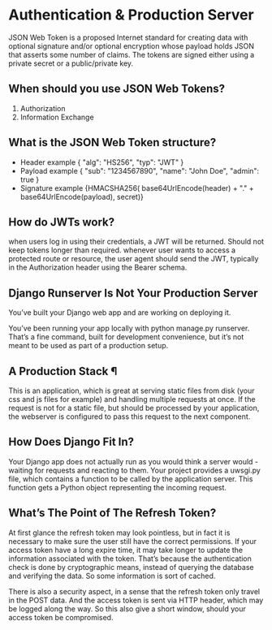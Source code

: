 # Authentication & Production Server

JSON Web Token is a proposed Internet standard for creating data with optional signature and/or optional encryption whose payload holds JSON that asserts some number of claims. The tokens are signed either using a private secret or a public/private key.

## When should you use JSON Web Tokens?
1. Authorization
2. Information Exchange

## What is the JSON Web Token structure?
* Header example {
  "alg": "HS256",
  "typ": "JWT"
}
* Payload example {
  "sub": "1234567890",
  "name": "John Doe",
  "admin": true
}
* Signature example {HMACSHA256(
  base64UrlEncode(header) + "." +
  base64UrlEncode(payload),
  secret)}

## How do JWTs work?
when users log in using their credentials, a JWT will be returned.
Should not keep tokens longer than required.
whenever user wants to access a protected route or resource, the user agent should send the JWT, typically in the Authorization header using the Bearer schema.

## Django Runserver Is Not Your Production Server
You’ve built your Django web app and are working on deploying it.

You’ve been running your app locally with python manage.py runserver. That’s a fine command, built for development convenience, but it’s not meant to be used as part of a production setup.

## A Production Stack ¶
This is an application, which is great at serving static files from disk (your css and js files for example) and handling multiple requests at once. If the request is not for a static file, but should be processed by your application, the webserver is configured to pass this request to the next component.


## How Does Django Fit In? 

Your Django app does not actually run as you would think a server would - waiting for requests and reacting to them. Your project provides a uwsgi.py file, which contains a function to be called by the application server. This function gets a Python object representing the incoming request.

## What’s The Point of The Refresh Token?

At first glance the refresh token may look pointless, but in fact it is necessary to make sure the user still have the correct permissions. If your access token have a long expire time, it may take longer to update the information associated with the token. That’s because the authentication check is done by cryptographic means, instead of querying the database and verifying the data. So some information is sort of cached.

There is also a security aspect, in a sense that the refresh token only travel in the POST data. And the access token is sent via HTTP header, which may be logged along the way. So this also give a short window, should your access token be compromised.